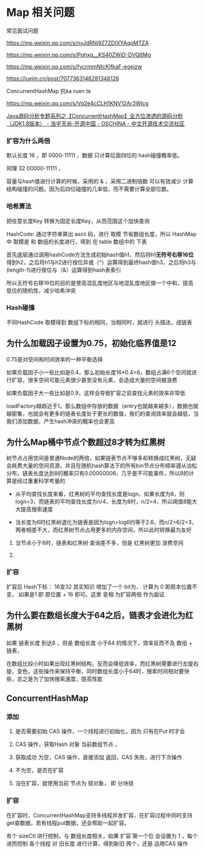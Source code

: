 # Map 相关问题

常见面试问题

https://mp.weixin.qq.com/s/nyJdRNi9Z7ZDIXYAqoMTZA

https://mp.weixin.qq.com/s/Pqhxq__KS40ZWiD-DVQ6Mg

https://mp.weixin.qq.com/s/fycrmmNtcKlfkaF-egejzw

https://juejin.cn/post/7077363148281348126

ConcurrentHashMap 抗ka ruen te

https://mp.weixin.qq.com/s/Vq2e4cCLH1KNV12Ar3Wlcg

[Java源码分析专题系列之【ConcurrentHashMap】全方位渗透的源码分析（JDK1.8版本） - 浩宇天尚-开源中国 - OSCHINA - 中文开源技术交流社区](https://my.oschina.net/liboware/blog/5117011)

### 扩容为什么两倍

默认长度 16 ，即  0000-11111 ，数据 只计算后面四位的 hash碰撞概率低。

同理 32 00000-11111 ，

容量与hash值进行计算的时候，采用的 & ，采用二进制倍数 可以有效减少 计算结构碰撞的问题。因为后四位碰撞的几率低，而不需要计算全部位数。

### 哈希算法

把任意长度Key 转换为固定长度Key，从而范围这个加快查询

 HashCode: 通过字符串算出 ascii 码，进行 取模 节省数组长度，所以 HashMap中 取模是 和 数组的长度进行，得到 在 table 数组中的 下表

首先底层通过调用hashCode方法生成初始hash值h1，然后将h1**无符号右移16位**得到h2，之后将h1与h2进行按位异或（^）运算得到最终hash值h3，之后将h3与(length-1)进行按位与（&）运算得到hash表索引

所以无符号右移16位的目的是使高混乱度地区与地混乱度地区做一个中和，提高低位的随机性，减少哈希冲突

### Hash碰撞

不同HashCode 取模得到 数组下标的相同，当相同时，就进行 头插法，成链表

## 为什么加载因子设置为0.75，初始化临界值是12

0.75是对空间和时间效率的一种平衡选择

如果负载因子小一些比如是0.4，那么初始长度16*0.4=6，数组占满6个空间就进行扩容，很多空间可能元素很少甚至没有元素，会造成大量的空间被浪费

如果负载因子大一些比如是0.9，这样会导致扩容之前查找元素的效率非常低

loadFactory越趋近于1，那么数组中存放的数据（entry也就越来越多），数据也就越密集，也就会有更多的链表长度处于更长的数值，我们的查询效率就会越低，当我们添加数据，产生hash冲突的概率也会更高

## 为什么Map桶中节点个数超过8才转为红黑树

树节点占用空间是普通Node的两倍，如果链表节点不够多却转换成红黑树，无疑会耗费大量的空间资源，并且在随机hash算法下的所有bin节点分布频率遵从泊松分布，链表长度达到8的概率只有0.00000006，几乎是不可能事件，所以8的计算是经过重重科学考量的

- 从平均查找长度来看，红黑树的平均查找长度是logn，如果长度为8，则logn=3，而链表的平均查找长度为n/4，长度为8时，n/2=4，所以阈值8能大大提高搜索速度

- 当长度为6时红黑树退化为链表是因为logn=log6约等于2.6，而n/2=6/2=3，两者相差不大，而红黑树节点占用更多的内存空间，所以此时转换最为友好
1. 当节点小于8时，链表和红黑树 查询差不多，但是 红黑树更加 浪费空间

2. 

### 扩容

扩容后 Hash下标： 16变32 其实知识 增加了一个 bit为， 计算为 0 即原本位置不变， 如果是1 即 原位置 + 16 即可。这里 变相 为扩容两倍 作为副证

## 为什么要在数组长度大于64之后，链表才会进化为红黑树

如果 链表长度 到达8 ，但是 数组长度 小于64 的情况下，效率反而不及 数组 + 链表，

在数组比较小时如果出现红黑树结构，反而会降低效率，而红黑树需要进行左旋右旋，变色，这些操作来保持平衡，同时数组长度小于64时，搜索时间相对要快些，总之是为了加快搜索速度，提高性能

## ConcurrentHashMap

### 添加

1. 是否需要初始 CAS 操作，一个线程进行初始化，因为 只有在Put 时才会

2. CAS 操作，获取Hash 对象 当前数组节点 ，

3. 获取成功 为空，CAS 操作，直接添加 返回，CAS  失败，进行下次操作

4. 不为空，是否在扩容

5. 没在扩容，就使用当前 节点为 锁对象， 即 分块锁

### 扩容

在扩容时，ConcurrentHashMap支持多线程并发扩容，在扩容过程中同时支持get查数据，若有线程put数据，还会帮助一起扩容。

有个 sizeCtl 进行控制，与 数组长度相关，如果 扩容 第一个位 会设置为 1 ，每个进而控制 各个线程 对 旧长度  进行计算，得到新旧 两个，还是 运用CAS 操作
